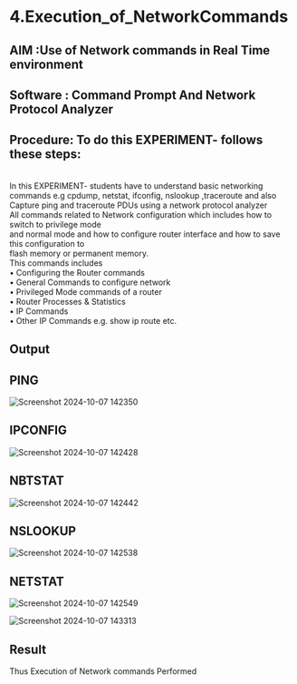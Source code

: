 # 4.Execution_of_NetworkCommands
## AIM :Use of Network commands in Real Time environment
## Software : Command Prompt And Network Protocol Analyzer
## Procedure: To do this EXPERIMENT- follows these steps:
<BR>
In this EXPERIMENT- students have to understand basic networking commands e.g cpdump, netstat, ifconfig, nslookup ,traceroute and also Capture ping and traceroute PDUs using a network protocol analyzer 
<BR>
All commands related to Network configuration which includes how to switch to privilege mode
<BR>
and normal mode and how to configure router interface and how to save this configuration to
<BR>
flash memory or permanent memory.
<BR>
This commands includes
<BR>
• Configuring the Router commands
<BR>
• General Commands to configure network
<BR>
• Privileged Mode commands of a router 
<BR>
• Router Processes & Statistics
<BR>
• IP Commands
<BR>
• Other IP Commands e.g. show ip route etc.
<BR>

## Output
## PING
![Screenshot 2024-10-07 142350](https://github.com/user-attachments/assets/9661e535-d320-475d-889b-e9f66a3a3154)
## IPCONFIG
![Screenshot 2024-10-07 142428](https://github.com/user-attachments/assets/348aab97-446f-4516-91ae-a17f7bbd7b6b)
## NBTSTAT
![Screenshot 2024-10-07 142442](https://github.com/user-attachments/assets/442dbe56-f28d-4d35-a148-d5d0223ad1f4)
## NSLOOKUP
![Screenshot 2024-10-07 142538](https://github.com/user-attachments/assets/be997c86-a487-4112-9637-841f1291d646)
## NETSTAT
![Screenshot 2024-10-07 142549](https://github.com/user-attachments/assets/e3b57b47-18cd-4c22-bf54-42a72c923992)

![Screenshot 2024-10-07 143313](https://github.com/user-attachments/assets/4dc79884-1404-45a6-aacb-e54b7168ed13)


## Result
Thus Execution of Network commands Performed 
